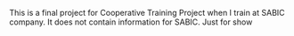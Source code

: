 This is a final project for Cooperative Training Project when I train at SABIC company. It does not contain information for SABIC. Just for show
